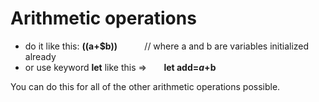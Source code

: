 # Arithmetic operations

- do it like this: **$(($a+$b))** &nbsp; &nbsp; &nbsp;&nbsp; &nbsp; &nbsp;// where a and b are variables initialized already
- or use keyword **let** like this => &nbsp; &nbsp; &nbsp; **let add=$a+$b**

You can do this for all of the other arithmetic operations possible.
